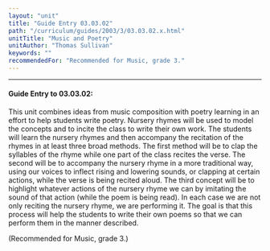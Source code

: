 ```yaml
---
layout: "unit"
title: "Guide Entry 03.03.02"
path: "/curriculum/guides/2003/3/03.03.02.x.html"
unitTitle: "Music and Poetry"
unitAuthor: "Thomas Sullivan"
keywords: ""
recommendedFor: "Recommended for Music, grade 3."
---
```

<body>
<hr/>
<h4>
Guide Entry to 03.03.02:
</h4>
<p>
This unit combines ideas from music composition with poetry learning in an effort to help students write poetry. Nursery rhymes will be used to model the concepts and to incite the class to write their own work. The students will learn the nursery rhymes and then accompany the recitation of the rhymes in at least three broad methods. The first method will be to clap the syllables of the rhyme while one part of the class recites the verse. The second will be to accompany the nursery rhyme in a more traditional way, using our voices to inflect rising and lowering sounds, or clapping at certain actions, while the verse is being recited aloud. The third concept will be to highlight whatever actions of the nursery rhyme we can by imitating the sound of that action (while the poem is being read). In each case we are not only reciting the nursery rhyme, we are performing it. The goal is that this process will help the students to write their own poems so that we can perform them in the manner described.
</p>
<p>
(Recommended for Music, grade 3.)
</p>
</body>